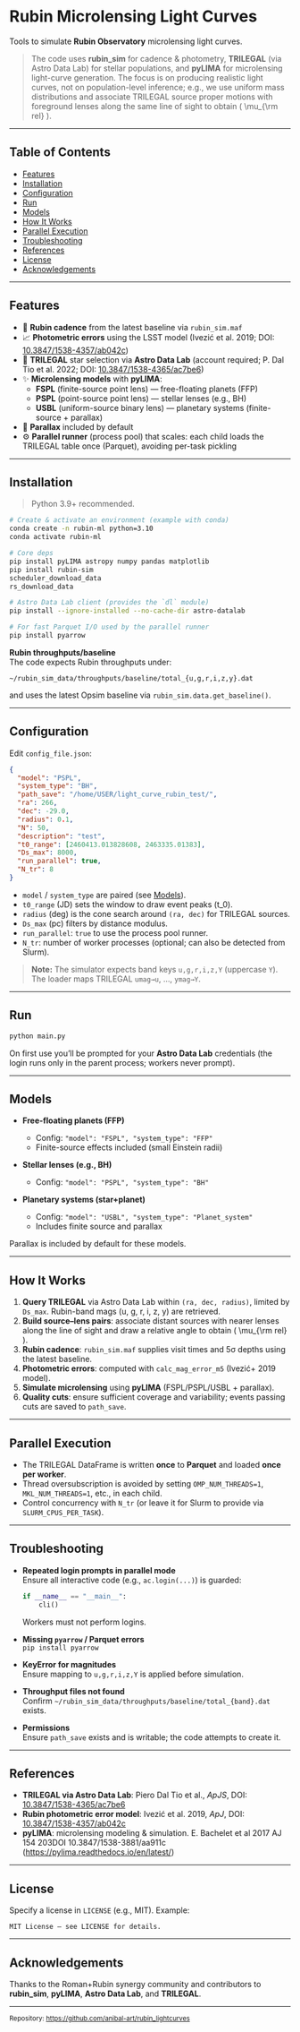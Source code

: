 # Rubin Microlensing Light Curves

Tools to simulate **Rubin Observatory** microlensing light curves.

> The code uses **rubin_sim** for cadence & photometry, **TRILEGAL** (via Astro Data Lab) for stellar populations, and **pyLIMA** for microlensing light-curve generation. The focus is on producing realistic light curves, not on population-level inference; e.g., we use uniform mass distributions and associate TRILEGAL source proper motions with foreground lenses along the same line of sight to obtain \( \mu_{\rm rel} \).

---

## Table of Contents

- [Features](#features)  
- [Installation](#installation)  
- [Configuration](#configuration)  
- [Run](#run)  
- [Models](#models)  
- [How It Works](#how-it-works)  
- [Parallel Execution](#parallel-execution)  
- [Troubleshooting](#troubleshooting)  
- [References](#references)  
- [License](#license)  
- [Acknowledgements](#acknowledgements)

---

## Features

- 🔭 **Rubin cadence** from the latest baseline via `rubin_sim.maf`
- 📈 **Photometric errors** using the LSST model (Ivezić et al. 2019; DOI: [10.3847/1538-4357/ab042c](https://doi.org/10.3847/1538-4357/ab042c))
- 🌌 **TRILEGAL** star selection via **Astro Data Lab** (account required; P. Dal Tio et al. 2022; DOI: [10.3847/1538-4365/ac7be6](https://doi.org/10.3847/1538-4365/ac7be6))
- ✨ **Microlensing models** with **pyLIMA**:
  - **FSPL** (finite-source point lens) — free-floating planets (FFP)
  - **PSPL** (point-source point lens) — stellar lenses (e.g., BH)
  - **USBL** (uniform-source binary lens) — planetary systems (finite-source + parallax)
- 🧭 **Parallax** included by default
- ⚙️ **Parallel runner** (process pool) that scales: each child loads the TRILEGAL table once (Parquet), avoiding per-task pickling

---

## Installation

> Python 3.9+ recommended.

```bash
# Create & activate an environment (example with conda)
conda create -n rubin-ml python=3.10
conda activate rubin-ml

# Core deps
pip install pyLIMA astropy numpy pandas matplotlib
pip install rubin-sim
scheduler_download_data
rs_download_data

# Astro Data Lab client (provides the `dl` module)
pip install --ignore-installed --no-cache-dir astro-datalab

# For fast Parquet I/O used by the parallel runner
pip install pyarrow
```

**Rubin throughputs/baseline**  
The code expects Rubin throughputs under:
```
~/rubin_sim_data/throughputs/baseline/total_{u,g,r,i,z,y}.dat
```
and uses the latest Opsim baseline via `rubin_sim.data.get_baseline()`.

---

## Configuration

Edit `config_file.json`:

```json
{
  "model": "PSPL",
  "system_type": "BH",
  "path_save": "/home/USER/light_curve_rubin_test/",
  "ra": 266,
  "dec": -29.0,
  "radius": 0.1,
  "N": 50,
  "description": "test",
  "t0_range": [2460413.013828608, 2463335.01383],
  "Ds_max": 8000,
  "run_parallel": true,
  "N_tr": 8
}
```

- `model` / `system_type` are paired (see [Models](#models)).
- `t0_range` (JD) sets the window to draw event peaks \(t_0\).
- `radius` (deg) is the cone search around `(ra, dec)` for TRILEGAL sources.
- `Ds_max` (pc) filters by distance modulus.
- `run_parallel`: `true` to use the process pool runner.
- `N_tr`: number of worker processes (optional; can also be detected from Slurm).

> **Note:** The simulator expects band keys `u,g,r,i,z,Y` (uppercase `Y`). The loader maps TRILEGAL `umag→u`, …, `ymag→Y`.

---

## Run

```bash
python main.py
```

On first use you’ll be prompted for your **Astro Data Lab** credentials (the login runs only in the parent process; workers never prompt).

---

## Models

- **Free-floating planets (FFP)**  
  - Config: `"model": "FSPL", "system_type": "FFP"`  
  - Finite-source effects included (small Einstein radii)

- **Stellar lenses (e.g., BH)**  
  - Config: `"model": "PSPL", "system_type": "BH"`

- **Planetary systems (star+planet)**  
  - Config: `"model": "USBL", "system_type": "Planet_system"`  
  - Includes finite source and parallax

Parallax is included by default for these models.

---

## How It Works

1. **Query TRILEGAL** via Astro Data Lab within `(ra, dec, radius)`, limited by `Ds_max`. Rubin-band mags (u, g, r, i, z, y) are retrieved.
2. **Build source–lens pairs**: associate distant sources with nearer lenses along the line of sight and draw a relative angle to obtain \( \mu_{\rm rel} \).
3. **Rubin cadence**: `rubin_sim.maf` supplies visit times and 5σ depths using the latest baseline.
4. **Photometric errors**: computed with `calc_mag_error_m5` (Ivezić+ 2019 model).
5. **Simulate microlensing** using **pyLIMA** (FSPL/PSPL/USBL + parallax).
6. **Quality cuts**: ensure sufficient coverage and variability; events passing cuts are saved to `path_save`.

---

## Parallel Execution

- The TRILEGAL DataFrame is written **once** to **Parquet** and loaded **once per worker**.
- Thread oversubscription is avoided by setting `OMP_NUM_THREADS=1`, `MKL_NUM_THREADS=1`, etc., in each child.
- Control concurrency with `N_tr` (or leave it for Slurm to provide via `SLURM_CPUS_PER_TASK`).

---

## Troubleshooting

- **Repeated login prompts in parallel mode**  
  Ensure all interactive code (e.g., `ac.login(...)`) is guarded:
  ```python
  if __name__ == "__main__":
      cli()
  ```
  Workers must not perform logins.

- **Missing `pyarrow` / Parquet errors**  
  `pip install pyarrow`

- **KeyError for magnitudes**  
  Ensure mapping to `u,g,r,i,z,Y` is applied before simulation.

- **Throughput files not found**  
  Confirm `~/rubin_sim_data/throughputs/baseline/total_{band}.dat` exists.

- **Permissions**  
  Ensure `path_save` exists and is writable; the code attempts to create it.

---

## References

- **TRILEGAL via Astro Data Lab**: Piero Dal Tio et al., *ApJS*, DOI: [10.3847/1538-4365/ac7be6](https://doi.org/10.3847/1538-4365/ac7be6)  
- **Rubin photometric error model**: Ivezić et al. 2019, *ApJ*, DOI: [10.3847/1538-4357/ab042c](https://doi.org/10.3847/1538-4357/ab042c)  
- **pyLIMA**: microlensing modeling & simulation. E. Bachelet et al 2017 AJ 154 203DOI 10.3847/1538-3881/aa911c (https://pylima.readthedocs.io/en/latest/)

---

## License

Specify a license in `LICENSE` (e.g., MIT). Example:  
```
MIT License — see LICENSE for details.
```

---

## Acknowledgements

Thanks to the Roman+Rubin synergy community and contributors to **rubin_sim**, **pyLIMA**, **Astro Data Lab**, and **TRILEGAL**.

---

<sub>Repository: https://github.com/anibal-art/rubin_lightcurves</sub>
